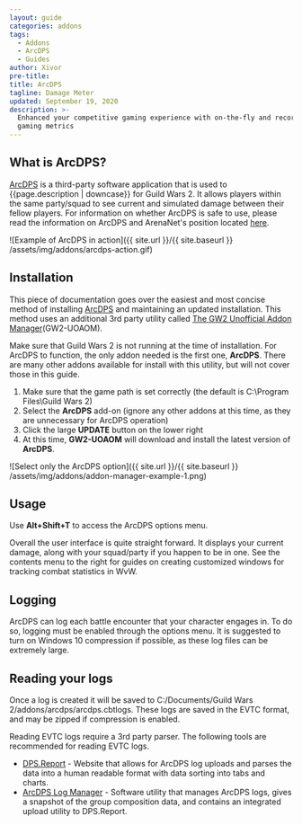 ```yaml
---
layout: guide
categories: addons
tags:
  - Addons
  - ArcDPS
  - Guides
author: Xivor
pre-title:
title: ArcDPS
tagline: Damage Meter
updated: September 19, 2020
description: >-
  Enhanced your competitive gaming experience with on-the-fly and recorded
  gaming metrics
---
```


## What is ArcDPS?

[ArcDPS](https://www.deltaconnected.com/arcdps/) is a third-party software application that is used to {{page.description | downcase}} for Guild Wars 2.<!--more--> It allows players within the same party/squad to see current and simulated damage between their fellow players. For information on whether ArcDPS is safe to use, please read the information on ArcDPS and ArenaNet's position located [here](arcdps-and-arenanet.md).

![Example of ArcDPS in action]({{ site.url }}/{{ site.baseurl }} /assets/img/addons/arcdps-action.gif)

## Installation

This piece of documentation goes over the easiest and most concise method of installing [ArcDPS](https://www.deltaconnected.com/arcdps/) and maintaining an updated installation. This method uses an additional 3rd party utility called [The GW2 Unofficial Addon Manager](https://github.com/fmmmlee/GW2-Addon-Manager)(GW2-UOAOM).

Make sure that Guild Wars 2 is not running at the time of installation. For ArcDPS to function, the only addon needed is the first one, **ArcDPS**. There are many other addons available for install with this utility, but will not cover those in this guide.

1. Make sure that the game path is set correctly (the default is C:\Program Files\Guild Wars 2)
2. Select the **ArcDPS** add-on (ignore any other addons at this time, as they are unnecessary for ArcDPS operation)
3. Click the large **UPDATE** button on the lower right
4. At this time, **GW2-UOAOM** will download and install the latest version of **ArcDPS**.

![Select only the ArcDPS option]({{ site.url }}/{{ site.baseurl }} /assets/img/addons/addon-manager-example-1.png)

## Usage

Use **Alt+Shift+T** to access the ArcDPS options menu.

Overall the user interface is quite straight forward. It displays your current damage, along with your squad/party if you happen to be in one. See the contents menu to the right for guides on creating customized windows for tracking combat statistics in WvW.

## Logging

ArcDPS can log each battle encounter that your character engages in. To do so, logging must be enabled through the options menu. It is suggested to turn on Windows 10 compression if possible, as these log files can be extremely large.

## Reading your logs

Once a log is created it will be saved to C:/Documents/Guild Wars 2/addons/arcdps/arcdps.cbtlogs. These logs are saved in the EVTC format, and may be zipped if compression is enabled.

Reading EVTC logs require a 3rd party parser. The following tools are recommended for reading EVTC logs.

* [DPS.Report](https://dps.report/) - Website that allows for ArcDPS log uploads and parses the data into a human readable format with data sorting into tabs and charts.
* [ArcDPS Log Manager](https://gw2scratch.com/tools/manager) - Software utility that manages ArcDPS logs, gives a snapshot of the group composition data, and contains an integrated upload utility to DPS.Report.